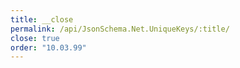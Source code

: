 ```yaml
---
title: __close
permalink: /api/JsonSchema.Net.UniqueKeys/:title/
close: true
order: "10.03.99"
---
```

